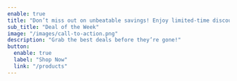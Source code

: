 ```yaml
---
enable: true
title: "Don’t miss out on unbeatable savings! Enjoy limited-time discounts on your favorite items"
sub_title: "Deal of the Week"
image: "/images/call-to-action.png"
description: "Grab the best deals before they’re gone!"
button:
  enable: true
  label: "Shop Now"
  link: "/products"
---
```

